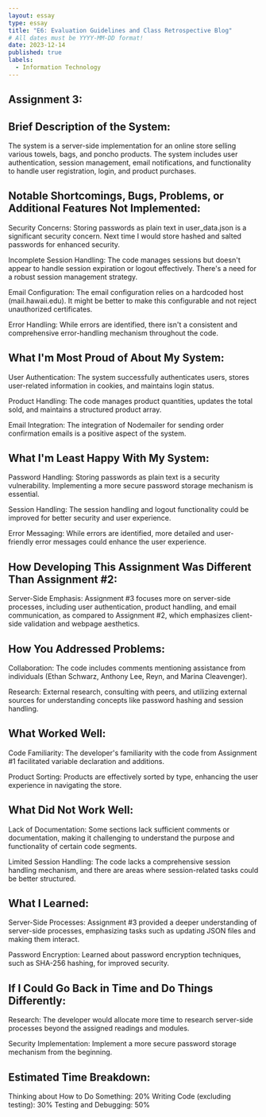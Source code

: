 ```yaml
---
layout: essay
type: essay
title: "E6: Evaluation Guidelines and Class Retrospective Blog"
# All dates must be YYYY-MM-DD format!
date: 2023-12-14
published: true
labels:
  - Information Technology
---
```


## Assignment 3:


## Brief Description of the System:
The system is a server-side implementation for an online store selling various towels, bags, and poncho products. The system includes user authentication, session management, email notifications, and functionality to handle user registration, login, and product purchases. 

## Notable Shortcomings, Bugs, Problems, or Additional Features Not Implemented:
Security Concerns: Storing passwords as plain text in user_data.json is a significant security concern. Next time I would store hashed and salted passwords for enhanced security.

Incomplete Session Handling: The code manages sessions but doesn't appear to handle session expiration or logout effectively. There's a need for a robust session management strategy.

Email Configuration: The email configuration relies on a hardcoded host (mail.hawaii.edu). It might be better to make this configurable and not reject unauthorized certificates.

Error Handling: While errors are identified, there isn't a consistent and comprehensive error-handling mechanism throughout the code.

## What I'm Most Proud of About My System:
User Authentication: The system successfully authenticates users, stores user-related information in cookies, and maintains login status.

Product Handling: The code manages product quantities, updates the total sold, and maintains a structured product array.

Email Integration: The integration of Nodemailer for sending order confirmation emails is a positive aspect of the system.

## What I'm Least Happy With My System:
Password Handling: Storing passwords as plain text is a security vulnerability. Implementing a more secure password storage mechanism is essential.

Session Handling: The session handling and logout functionality could be improved for better security and user experience.

Error Messaging: While errors are identified, more detailed and user-friendly error messages could enhance the user experience.

## How Developing This Assignment Was Different Than Assignment #2:
Server-Side Emphasis: Assignment #3 focuses more on server-side processes, including user authentication, product handling, and email communication, as compared to Assignment #2, which emphasizes client-side validation and webpage aesthetics.

## How You Addressed Problems:
Collaboration: The code includes comments mentioning assistance from individuals (Ethan Schwarz, Anthony Lee, Reyn, and Marina Cleavenger).

Research: External research, consulting with peers, and utilizing external sources for understanding concepts like password hashing and session handling.

## What Worked Well:
Code Familiarity: The developer's familiarity with the code from Assignment #1 facilitated variable declaration and additions.

Product Sorting: Products are effectively sorted by type, enhancing the user experience in navigating the store.

## What Did Not Work Well:
Lack of Documentation: Some sections lack sufficient comments or documentation, making it challenging to understand the purpose and functionality of certain code segments.

Limited Session Handling: The code lacks a comprehensive session handling mechanism, and there are areas where session-related tasks could be better structured.

## What I Learned:
Server-Side Processes: Assignment #3 provided a deeper understanding of server-side processes, emphasizing tasks such as updating JSON files and making them interact.

Password Encryption: Learned about password encryption techniques, such as SHA-256 hashing, for improved security.

## If I Could Go Back in Time and Do Things Differently:
Research: The developer would allocate more time to research server-side processes beyond the assigned readings and modules.

Security Implementation: Implement a more secure password storage mechanism from the beginning.

## Estimated Time Breakdown:
Thinking about How to Do Something: 20%
Writing Code (excluding testing): 30%
Testing and Debugging: 50%
